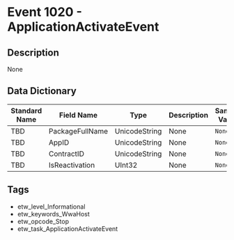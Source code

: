 # Event 1020 - ApplicationActivateEvent

## Description
None

## Data Dictionary
|Standard Name|Field Name|Type|Description|Sample Value|
|---|---|---|---|---|
|TBD|PackageFullName|UnicodeString|None|`None`|
|TBD|AppID|UnicodeString|None|`None`|
|TBD|ContractID|UnicodeString|None|`None`|
|TBD|IsReactivation|UInt32|None|`None`|

## Tags
* etw_level_Informational
* etw_keywords_WwaHost
* etw_opcode_Stop
* etw_task_ApplicationActivateEvent